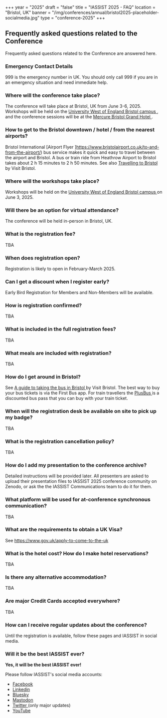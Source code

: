 +++
year = "2025"
draft = "false"
title = "IASSIST 2025 - FAQ"
location = "Bristol, UK"
banner = "/img/conferences/annual/bristol2025-placeholder-socialmedia.jpg"
type = "conference-2025"
+++

## Frequently asked questions related to the Conference

Frequently asked questions related to the Conference are answered here.

### Emergency Contact Details

999 is the emergency number in UK. You should only call 999 if you are in an emergency situation and need immediate help.

### Where will the conference take place?

The conference will take place at Bristol, UK from June 3-6, 2025. Workshops will be held on the [University West of England Bristol campus <span class="fas fa-external-link-alt"></span>](https://www.uwe.ac.uk/), and the conference sessions will be at the [Mercure Bristol Grand Hotel <span class="fas fa-external-link-alt"></span>](https://all.accor.com/hotel/A0I2/index.en.shtml).

### How to get to the Bristol downtown / hotel / from the nearest airports?

Bristol International [Airport Flyer <span class="fas fa-external-link-alt"></span>]https://www.bristolairport.co.uk/to-and-from-the-airport/) bus service makes it quick and easy to travel between the airport and Bristol. A bus or train ride from Heathrow Airport to Bristol takes about 2 h 15 minutes to 2 h 50 minutes. See also [Travelling to Bristol <span class="fas fa-external-link-alt"></span>](https://visitbristol.co.uk/plan-your-visit/travel-information/travelling-to-bristol/) by Visit Bristol.

### Where will the workshops take place?

Workshops will be held on the [University West of England Bristol campus <span class="fas fa-external-link-alt"></span>](https://www.uwe.ac.uk/) on June 3, 2025.

### Will there be an option for virtual attendance?

The conference will be held in-person in Bristol, UK.

### What is the registration fee?

TBA

### When does registration open?

Registration is likely to open in February-March 2025.

<!--See the [registration page](/conferences/iassist2025/registration/).-->

### Can I get a discount when I register early?

Early Bird Registration for Members and Non-Members will be available.

### How is registration confirmed?

TBA

### What is included in the full registration fees?

TBA

### What meals are included with registration?

TBA

### How do I get around in Bristol?

See [A guide to taking the bus in Bristol <span class="fas fa-external-link-alt"></span>](https://visitbristol.co.uk/blog/post/a-guide-to-taking-the-bus-in-bristol/) by Visit Bristol. The best way to buy your bus tickets is via the First Bus app. For train travellers the [PlusBus <span class="fas fa-external-link-alt"></span>](https://www.gwr.com/your-tickets/ways-to-save/combined-train-and-bus-tickets) is a discounted bus pass that you can buy with your train ticket.

### When will the registration desk be available on site to pick up my badge?

TBA

### What is the registration cancellation policy?

TBA

### How do I add my presentation to the conference archive? 

Detailed instructions will be provided later. All presenters are asked to upload their presentation files to IASSIST 2025 conference community on Zenodo, or ask the the IASSIST Communications team to do it for them. 

<!--
All presenters are encouraged to upload a copy of their presentation to the IASSIST 2024 Zenodo Conference Community by following these steps:

- Go to the Zenodo community at https://zenodo.org/communities/iassist2024
- Follow these [instructions for adding materials (PDF)](/conferences/iassist2024/recommended-presentation-metadata-in-zenodo-2024.pdf)
- Please note you will need to create a Zenodo account if you don't already have one. Zenodo is integrated with several other systems such as ORCID and GitHub for easy access.
- If you have issues with uploading your file(s), volunteers at the registration desk during the conference can assist you. Alternatively, you can email programme@lists.iassistdata.org
-->

### What platform will be used for at-conference synchronous communication?

TBA

### What are the requirements to obtain a UK Visa? 

See https://www.gov.uk/apply-to-come-to-the-uk
<!--See [Visa and Travel page](/conferences/iassist2025/visa-and-travel/).-->

### What is the hotel cost? How do I make hotel reservations? 

TBA
<!--See [Hotel and accommodations](/conferences/iassist2025/conference-hotel-and-accommodation).-->

### Is there any alternative accommodation?

TBA
<!--See [Hotel and accommodations](/conferences/iassist2024/conference-hotel-and-accommodation)-->

### Are major Credit Cards accepted everywhere? 

TBA

### How can I receive regular updates about the conference? 

Until the registration is available, follow these pages and IASSIST in social media.

### Will it be the best IASSIST ever?

**Yes, it will be the best IASSIST ever!**

Please follow IASSIST's social media accounts:

- [Facebook <span class="fas fa-external-link-alt"></span>](https://www.facebook.com/iassistdata/)
- [Linkedin <span class="fas fa-external-link-alt"></span>](https://www.linkedin.com/company/iassistdata)
- [Bluesky <span class="fas fa-external-link-alt"></span>](https://bsky.app/profile/iassistdata.bsky.social)
- [Mastodon <span class="fas fa-external-link-alt"></span>](https://mastodon.social/@iassistdata)
- [Twitter <span class="fas fa-external-link-alt"></span>](https://twitter.com/iassistdata) (only major updates)
- [YouTube <span class="fas fa-external-link-alt"></span>](https://www.youtube.com/channel/UC315efmsReDcFbWHpWBmb9g)
